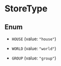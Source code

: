 

# StoreType

## Enum


* `HOUSE` (value: `"house"`)

* `WORLD` (value: `"world"`)

* `GROUP` (value: `"group"`)



